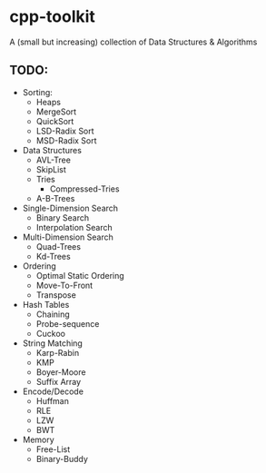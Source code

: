 # cpp-toolkit

A (small but increasing) collection of Data Structures & Algorithms

## TODO:
- Sorting:
  - Heaps
  - MergeSort
  - QuickSort
  - LSD-Radix Sort
  - MSD-Radix Sort
- Data Structures
  - AVL-Tree
  - SkipList
  - Tries
    - Compressed-Tries
  - A-B-Trees
- Single-Dimension Search
  - Binary Search
  - Interpolation Search
- Multi-Dimension Search
  - Quad-Trees
  - Kd-Trees
- Ordering
  - Optimal Static Ordering
  - Move-To-Front
  - Transpose
- Hash Tables
  - Chaining
  - Probe-sequence
  - Cuckoo
- String Matching
  - Karp-Rabin
  - KMP
  - Boyer-Moore
  - Suffix Array
- Encode/Decode
  - Huffman
  - RLE
  - LZW
  - BWT
- Memory
  - Free-List
  - Binary-Buddy